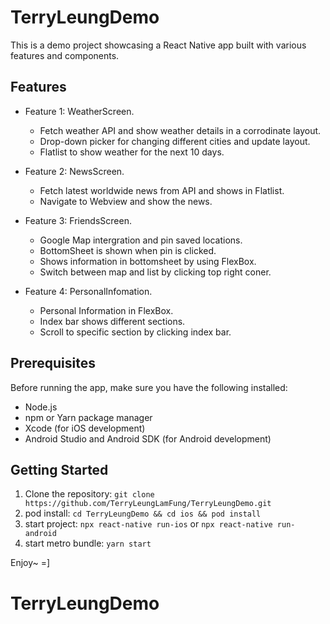 # TerryLeungDemo

This is a demo project showcasing a React Native app built with various features and components. 

## Features

- Feature 1: WeatherScreen.
  - Fetch weather API and show weather details in a corrodinate layout.
  - Drop-down picker for changing different cities and update layout.
  - Flatlist to show weather for the next 10 days.

- Feature 2: NewsScreen.
  - Fetch latest worldwide news from API and shows in Flatlist.
  - Navigate to Webview and show the news.

- Feature 3: FriendsScreen.
  - Google Map intergration and pin saved locations.
  - BottomSheet is shown when pin is clicked.
  - Shows information in bottomsheet by using FlexBox.
  - Switch between map and list by clicking top right coner.

- Feature 4: PersonalInfomation.
  - Personal Information in FlexBox.
  - Index bar shows different sections.
  - Scroll to specific section by clicking index bar. 

## Prerequisites

Before running the app, make sure you have the following installed:

- Node.js
- npm or Yarn package manager
- Xcode (for iOS development)
- Android Studio and Android SDK (for Android development)

## Getting Started

1. Clone the repository:
   `git clone https://github.com/TerryLeungLamFung/TerryLeungDemo.git`  
2. pod install:
    `cd TerryLeungDemo && cd ios && pod install`
3. start project:
    `npx react-native run-ios` or `npx react-native run-android`
4. start metro bundle:
   `yarn start`
   
Enjoy~ =]

# TerryLeungDemo
